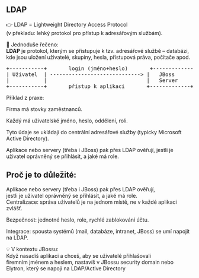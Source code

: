 ## LDAP

👉 LDAP = Lightweight Directory Access Protocol<br>
(v překladu: lehký protokol pro přístup k adresářovým službám).<br>

📌 Jednoduše řečeno:<br>
**LDAP** je protokol, kterým se přistupuje k tzv. adresářové službě – databázi, <br>
kde jsou uložení uživatelé, skupiny, hesla, přístupová práva, počítače apod.<br>

<pre>
+-----------+       login (jméno+heslo)       +-------------+       ověření/role       +--------------------+
| Uživatel  | -----------------------------> |   JBoss      | ---------------------> |   LDAP / AD        |
|           |                                |   Server     | <--------------------- |  adresářová služba |
+-----------+       přístup k aplikaci       +-------------+     potvrzení/přístup   +--------------------+
</pre>



Příklad z praxe:

Firma má stovky zaměstnanců.<br>

Každý má uživatelské jméno, heslo, oddělení, roli.<br>

Tyto údaje se ukládají do centrální adresářové služby (typicky Microsoft Active Directory).<br>

Aplikace nebo servery (třeba i JBoss) pak přes LDAP ověřují, jestli je uživatel oprávněný se přihlásit, a jaké má role.<br>

## Proč je to důležité:

Aplikace nebo servery (třeba i JBoss) pak přes LDAP ověřují, <br>
jestli je uživatel oprávněný se přihlásit, a jaké má role.<br>
Centralizace: správa uživatelů je na jednom místě, ne v každé aplikaci zvlášť.<br>

Bezpečnost: jednotné heslo, role, rychlé zablokování účtu.<br>

Integrace: spousta systémů (mail, databáze, intranet, JBoss) se umí napojit na LDAP.<br>

💡 V kontextu JBossu:<br>
Když nasadíš aplikaci a chceš, aby se uživatelé přihlašovali<br> 
firemním jménem a heslem, nastavíš v JBossu security domain nebo<br>
Elytron, který se napojí na LDAP/Active Directory<br>
